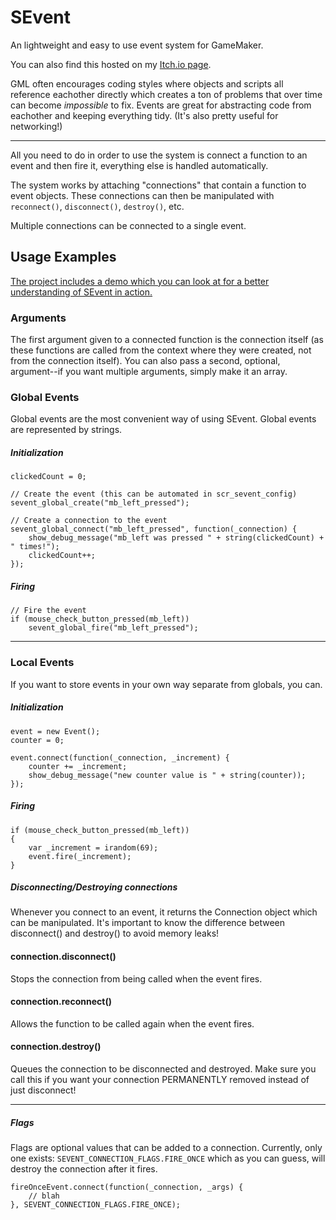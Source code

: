 
# SEvent
An lightweight and easy to use event system for GameMaker.

You can also find this hosted on my [Itch.io page](https://stoozey.itch.io/sevent).

GML often encourages coding styles where objects and scripts all reference eachother directly which creates a ton of problems that over time can become _impossible_ to fix.
Events are great for abstracting code from eachother and keeping everything tidy. (It's also pretty useful for networking!)

---

All you need to do in order to use the system is connect a function to an event and then fire it, everything else is handled automatically.

The system works by attaching "connections" that contain a function to event objects. These connections can then be manipulated with `reconnect()`, `disconnect()`, `destroy()`, etc. 

Multiple connections can be connected to a single event.

## Usage Examples
[The project includes a demo which you can look at for a better understanding of SEvent in action.](https://github.com/stoozey/SEvent/tree/main/objects/obj_sevent_demo)

### Arguments
The first argument given to a connected function is the connection itself (as these functions are called from the context where they were created, not from the connection itself). You can also pass a second, optional, argument--if you want multiple arguments, simply make it an array.

### Global Events
Global events are the most convenient way of using SEvent. Global events are represented by strings.
#####  Initialization
```
clickedCount = 0;

// Create the event (this can be automated in scr_sevent_config)
sevent_global_create("mb_left_pressed");

// Create a connection to the event
sevent_global_connect("mb_left_pressed", function(_connection) {
	show_debug_message("mb_left was pressed " + string(clickedCount) + " times!");
	clickedCount++;
});
```
##### Firing
```
// Fire the event
if (mouse_check_button_pressed(mb_left))
	sevent_global_fire("mb_left_pressed");
```
---
### Local Events
If you want to store events in your own way separate from globals, you can.
##### Initialization
```
event = new Event();
counter = 0;

event.connect(function(_connection, _increment) {
	counter += _increment;
	show_debug_message("new counter value is " + string(counter));
});
```
##### Firing
```
if (mouse_check_button_pressed(mb_left))
{
	var _increment = irandom(69);
	event.fire(_increment);
}
```

##### Disconnecting/Destroying connections
Whenever you connect to an event, it returns the Connection object which can be manipulated.
It's important to know the difference between disconnect() and destroy() to avoid memory leaks!

#### connection.disconnect()
Stops the connection from being called when the event fires.

#### connection.reconnect()
Allows the function to be called again when the event fires.

#### connection.destroy()
Queues the connection to be disconnected and destroyed.
Make sure you call this if you want your connection PERMANENTLY removed instead of just disconnect! 

---
##### Flags
Flags are optional values that can be added to a connection. Currently, only one exists: `SEVENT_CONNECTION_FLAGS.FIRE_ONCE` which as you can guess, will destroy the connection after it fires.
```
fireOnceEvent.connect(function(_connection, _args) {
	// blah
}, SEVENT_CONNECTION_FLAGS.FIRE_ONCE);
```
